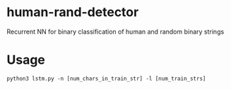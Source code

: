 # human-rand-detector
Recurrent NN for binary classification of human and random binary strings

# Usage
`python3 lstm.py -n [num_chars_in_train_str] -l [num_train_strs]`

